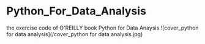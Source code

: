 # Python_For_Data_Analysis
the exercise code of O'REILLY book Python for Data Anaysis
![cover_python for data analysis](/cover_python for data analysis.jpg)
